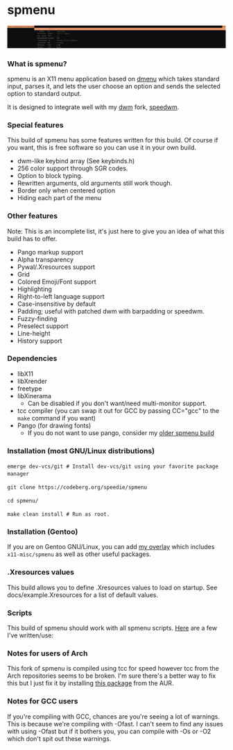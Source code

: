 # spmenu
![image](/docs/preview.png)

### What is spmenu?

spmenu is an X11 menu application based on
[dmenu](https://tools.suckless.org/dmenu) which takes standard input, parses
it, and lets the user choose an option and sends the
selected option to standard output.

It is designed to integrate well with my [dwm](https://dwm.suckless.org) fork, [speedwm](https://codeberg.org/speedie/speedwm).

### Special features

This build of spmenu has some features written for this build.
Of course if you want, this is free software so you can use it in your own build.

- dwm-like keybind array (See keybinds.h)
- 256 color support through SGR codes.
- Option to block typing.
- Rewritten arguments, old arguments still work though.
- Border only when centered option
- Hiding each part of the menu

### Other features

Note: This is an incomplete list, it's just here to give you an idea of what this build has to offer.
- Pango markup support
- Alpha transparency
- Pywal/.Xresources support
- Grid
- Colored Emoji/Font support
- Highlighting
- Right-to-left language support
- Case-insensitive by default
- Padding; useful with patched dwm with barpadding or speedwm.
- Fuzzy-finding
- Preselect support
- Line-height
- History support

### Dependencies

- libX11
- libXrender
- freetype
- libXinerama
  - Can be disabled if you don't want/need multi-monitor support.
- tcc compiler (you can swap it out for GCC by passing CC="gcc" to the `make` command if you want)
- Pango (for drawing fonts)
  - If you do not want to use pango, consider my [older spmenu build](https://github.com/speedie-de/dmenu)

### Installation (most GNU/Linux distributions)

`emerge dev-vcs/git # Install dev-vcs/git using your favorite package manager`

`git clone https://codeberg.org/speedie/spmenu`

`cd spmenu/`

`make clean install # Run as root.`

### Installation (Gentoo)

If you are on Gentoo GNU/Linux, you can add
[my overlay](https://codeberg.org/speedie/speedie-overlay) which includes
`x11-misc/spmenu` as well as other useful packages.

### .Xresources values

This build allows you to define .Xresources values to load on startup. See docs/example.Xresources for a list of default values.

### Scripts

This build of spmenu should work with all spmenu scripts. [Here](https://codeberg.org/speedie/speedwm-extras) are a few I've written/use:

### Notes for users of Arch

This fork of spmenu is compiled using tcc for speed however tcc from the Arch repositories seems to be broken. I'm sure there's a better way to fix this but I just fix it by installing [this package](https://aur.archlinux.org/packages/tcc-ziyao) from the AUR.

### Notes for GCC users

If you're compiling with GCC, chances are you're seeing a lot of warnings.
This is because we're compiling with -Ofast. I can't seem to find any issues
with using -Ofast but if it bothers you, you can compile
with -Os or -O2 which don't spit out these warnings.
